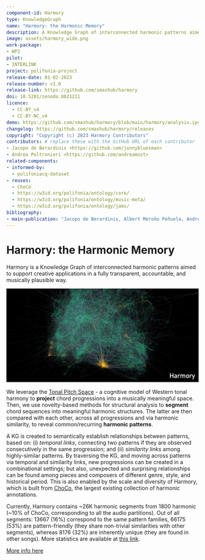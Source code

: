 ```yaml
---
component-id: Harmory
type: KnowledgeGraph
name: "Harmory: the Harmonic Memory"
description: A Knowledge Graph of interconnected harmonic patterns aimed to support computationally creative applications.
image: assets/harmory_wide.png
work-package:
- WP2
pilot:
- INTERLINK
project: polifonia-project
release-date: 01-02-2023
release-number: v1.0
release-link: https://github.com/smashub/harmory
doi: 10.5281/zenodo.8021211
licence:
  - CC-BY_v4
  - CC-BY-NC_v4
demo: https://github.com/smashub/harmory/blob/main/harmory/analysis.ipynb
changelog: https://github.com/smashub/harmory/releases
copyright: "Copyright (c) 2023 Harmory Contributors"
contributors: # replace these with the GitHub URL of each contributor
- Jacopo de Berardinis <https://github.com/jonnybluesman>
- Andrea Poltronieri <https://github.com/andreamust>
related-components:
- informed-by:
  - polifoniacq-dataset
- reuses:
  - ChoCo
  - https://w3id.org/polifonia/ontology/core/
  - https://w3id.org/polifonia/ontology/music-meta/
  - https://w3id.org/polifonia/ontology/jams/
bibliography:
- main-publication: "Jacopo de Berardinis, Albert Meroño Peñuela, Andrea Poltronieri, and Valentina Presutti. The Harmonic Memory: a Knowledge Graph of harmonic patterns as a trustworthy framework for computational creativity. In Proceedings of the ACM Web Conference 2023 (pp. 3873-3882)."
---
```


# Harmory: the Harmonic Memory

Harmory is a Knowledge Graph of interconnected harmonic patterns aimed to support creative applications in a fully transparent, accountable, and musically plausible way.

![Harmory](assets/harmory_wide.png)

We leverage the [Tonal Pitch Space](https://www.jstor.org/stable/40285402) - a cognitive model of Western tonal harmony to **project** chord progressions into a musically meaningful space. Then, we use novelty-based methods for structural analysis to **segment** chord sequences into meaningful harmonic structures. The latter are then compared with each other, across all progressions and via harmonic similarity, to reveal common/recurring **harmonic patterns**.

A KG is created to semantically establish relationships between patterns, based on: (i) *temporal links*, connecting two patterns if they are observed consecutively in the same progression; and (ii) *similarity links* among highly-similar patterns. By traversing the KG, and moving across patterns via temporal and similarity links, new progressions can be created in a combinational settings; but also, unexpected and surprising relationships can be found among pieces and composers of different genre, style, and historical period. This is also enabled by the scale and diversity of Harmory, which is built from [ChoCo](https://github.com/smashub/choco), the largest existing collection of harmonic annotations.

Currently, Harmory contains ~26K harmonic segments from 1800 harmonic (~10% of ChoCo, corresponding to all the audio partitions). Out of all segments: 13667 (16%) correspond to the same pattern families, 66175 (53%) are pattern-friendly (they share non-trivial similarities with other segments), whereas 8176 (32%) are inherently unique (they are found in other songs). More statistics are available at [this link](https://github.com/smashub/harmory/blob/main/harmory/analysis.ipynb).

[More info here](https://github.com/smashub/harmory)
